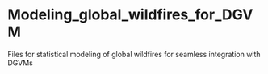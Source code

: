 # Modeling_global_wildfires_for_DGVM
Files for statistical modeling of global wildfires for seamless integration with DGVMs
